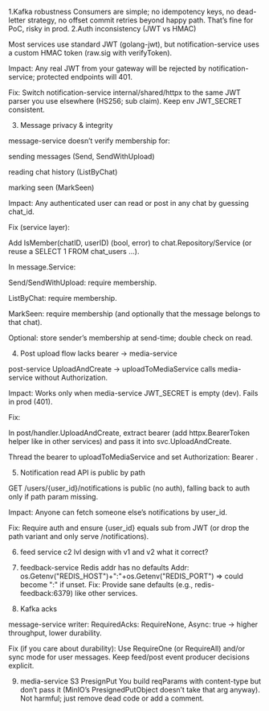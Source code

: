 1.Kafka robustness
Consumers are simple; no idempotency keys, no dead-letter strategy, no offset commit retries beyond happy path. That’s fine for PoC, risky in prod.
2.Auth inconsistency (JWT vs HMAC)

Most services use standard JWT (golang-jwt), but notification-service uses a custom HMAC token (raw.sig with verifyToken).

Impact: Any real JWT from your gateway will be rejected by notification-service; protected endpoints will 401.

Fix: Switch notification-service internal/shared/httpx to the same JWT parser you use elsewhere (HS256; sub claim). Keep env JWT_SECRET consistent.

3. Message privacy & integrity

message-service doesn’t verify membership for:

sending messages (Send, SendWithUpload)

reading chat history (ListByChat)

marking seen (MarkSeen)

Impact: Any authenticated user can read or post in any chat by guessing chat_id.

Fix (service layer):

Add IsMember(chatID, userID) (bool, error) to chat.Repository/Service (or reuse a SELECT 1 FROM chat_users …).

In message.Service:

Send/SendWithUpload: require membership.

ListByChat: require membership.

MarkSeen: require membership (and optionally that the message belongs to that chat).

Optional: store sender’s membership at send-time; double check on read.

4. Post upload flow lacks bearer -> media-service

post-service UploadAndCreate → uploadToMediaService calls media-service without Authorization.

Impact: Works only when media-service JWT_SECRET is empty (dev). Fails in prod (401).

Fix:

In post/handler.UploadAndCreate, extract bearer (add httpx.BearerToken helper like in other services) and pass it into svc.UploadAndCreate.

Thread the bearer to uploadToMediaService and set Authorization: Bearer <token>.

5. Notification read API is public by path

GET /users/{user_id}/notifications is public (no auth), falling back to auth only if path param missing.

Impact: Anyone can fetch someone else’s notifications by user_id.

Fix: Require auth and ensure {user_id} equals sub from JWT (or drop the path variant and only serve /notifications).

6. feed service c2 lvl design with v1 and v2 what it correct?

7. feedback-service Redis addr has no defaults Addr: os.Getenv("REDIS_HOST")+":"+os.Getenv("REDIS_PORT") ⇒ could become ":" if unset. Fix: Provide sane defaults (e.g., redis-feedback:6379) like other services.

8. Kafka acks

message-service writer: RequiredAcks: RequireNone, Async: true → higher throughput, lower durability.

Fix (if you care about durability): Use RequireOne (or RequireAll) and/or sync mode for user messages. Keep feed/post event producer decisions explicit.

9. media-service S3 PresignPut You build reqParams with content-type but don’t pass it (MinIO’s PresignedPutObject doesn’t take that arg anyway). Not harmful; just remove dead code or add a comment.